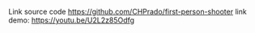 Link source code https://github.com/CHPrado/first-person-shooter
link demo: https://youtu.be/U2L2z85Odfg
